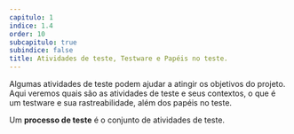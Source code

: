 ```yaml
---
capitulo: 1
indice: 1.4
order: 10
subcapitulo: true
subindice: false
title: Atividades de teste, Testware e Papéis no teste.
---
```


<p>Algumas atividades de teste podem ajudar a atingir os objetivos do projeto. Aqui veremos quais são as atividades de teste e seus contextos, o que é um testware e sua rastreabilidade, além dos papéis no teste. </p>
<p>Um <b>processo de teste</b> é o conjunto de atividades de teste. </p>
